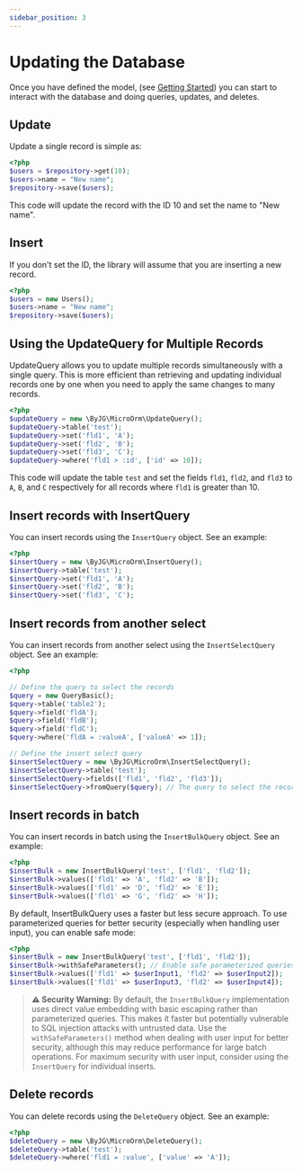 ```yaml
---
sidebar_position: 3
---
```


# Updating the Database

Once you have defined the model, (see [Getting Started](getting-started-model.md)) you can start to
interact with the database and doing queries, updates, and deletes.

## Update

Update a single record is simple as:

```php
<?php
$users = $repository->get(10);
$users->name = "New name";
$repository->save($users);
```

This code will update the record with the ID 10 and set the name to "New name".

## Insert

If you don't set the ID, the library will assume that you are inserting a new record.

```php
<?php
$users = new Users();
$users->name = "New name";
$repository->save($users);
```

## Using the UpdateQuery for Multiple Records

UpdateQuery allows you to update multiple records simultaneously with a single query. This is more efficient than
retrieving and updating individual records one by one when you need to apply the same changes to many records.

```php
<?php
$updateQuery = new \ByJG\MicroOrm\UpdateQuery();
$updateQuery->table('test');
$updateQuery->set('fld1', 'A');
$updateQuery->set('fld2', 'B');
$updateQuery->set('fld3', 'C');
$updateQuery->where('fld1 > :id', ['id' => 10]);
```

This code will update the table `test` and set the fields `fld1`, `fld2`, and `fld3` to `A`, `B`, and `C`
respectively for all records where `fld1` is greater than 10.

## Insert records with InsertQuery

You can insert records using the `InsertQuery` object. See an example:

```php
<?php
$insertQuery = new \ByJG\MicroOrm\InsertQuery();
$insertQuery->table('test');
$insertQuery->set('fld1', 'A');
$insertQuery->set('fld2', 'B');
$insertQuery->set('fld3', 'C');
```

## Insert records from another select

You can insert records from another select using the `InsertSelectQuery` object. See an example:

```php
<?php

// Define the query to select the records
$query = new QueryBasic();
$query->table('table2');
$query->field('fldA');
$query->field('fldB');
$query->field('fldC');
$query->where('fldA = :valueA', ['valueA' => 1]);

// Define the insert select query
$insertSelectQuery = new \ByJG\MicroOrm\InsertSelectQuery();
$insertSelectQuery->table('test');
$insertSelectQuery->fields(['fld1', 'fld2', 'fld3']);
$insertSelectQuery->fromQuery($query); // The query to select the records
```

## Insert records in batch

You can insert records in batch using the `InsertBulkQuery` object. See an example:

```php
<?php
$insertBulk = new InsertBulkQuery('test', ['fld1', 'fld2']);
$insertBulk->values(['fld1' => 'A', 'fld2' => 'B']);
$insertBulk->values(['fld1' => 'D', 'fld2' => 'E']);
$insertBulk->values(['fld1' => 'G', 'fld2' => 'H']);
```

By default, InsertBulkQuery uses a faster but less secure approach. To use parameterized queries for
better security (especially when handling user input), you can enable safe mode:

```php
<?php
$insertBulk = new InsertBulkQuery('test', ['fld1', 'fld2']);
$insertBulk->withSafeParameters(); // Enable safe parameterized queries
$insertBulk->values(['fld1' => $userInput1, 'fld2' => $userInput2]);
$insertBulk->values(['fld1' => $userInput3, 'fld2' => $userInput4]);
```

> **⚠️ Security Warning:** By default, the `InsertBulkQuery` implementation uses direct value embedding with
> basic escaping rather than parameterized queries. This makes it faster but potentially vulnerable to
> SQL injection attacks with untrusted data. Use the `withSafeParameters()` method when dealing with
> user input for better security, although this may reduce performance for large batch operations.
> For maximum security with user input, consider using the `InsertQuery` for individual inserts.

## Delete records

You can delete records using the `DeleteQuery` object. See an example:

```php
<?php
$deleteQuery = new \ByJG\MicroOrm\DeleteQuery();
$deleteQuery->table('test');
$deleteQuery->where('fld1 = :value', ['value' => 'A']);
```